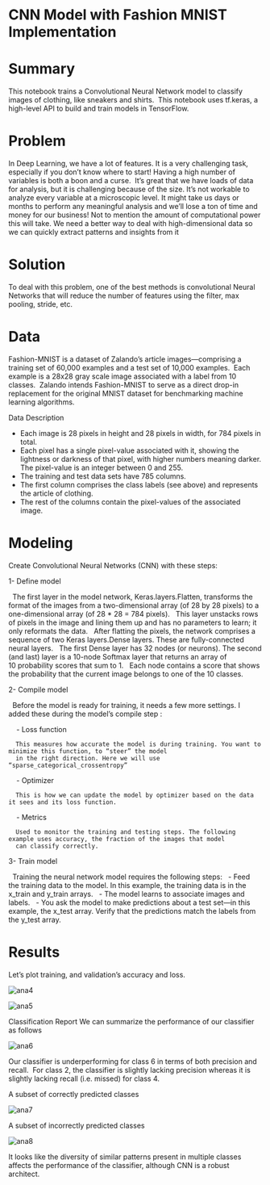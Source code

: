 # CNN Model with Fashion MNIST Implementation

# Summary

This notebook trains a Convolutional Neural Network model to classify images of clothing, like sneakers and shirts. 
This notebook uses tf.keras, a high-level API to build and train models in TensorFlow.


# Problem

In Deep Learning, we have a lot of features. It is a very challenging task, especially if you don’t know where to start! Having a high number of variables is both a boon and a curse. 
It’s great that we have loads of data for analysis, but it is challenging because of the size.
It’s not workable to analyze every variable at a microscopic level. It might take us days or months to perform any meaningful analysis and we’ll lose a ton of time and money for our business! Not to mention the amount of computational power this will take.
We need a better way to deal with high-dimensional data so we can quickly extract patterns and insights from it


# Solution

To deal with this problem, one of the best methods is convolutional Neural Networks that will reduce the number of features using the filter, max pooling, stride, etc.


# Data

Fashion-MNIST is a dataset of Zalando’s article images—comprising a training set of 60,000 examples and a test set of 10,000 examples. 
Each example is a 28x28 gray scale image associated with a label from 10 classes. 
Zalando intends Fashion-MNIST to serve as a direct drop-in replacement for the original MNIST dataset for benchmarking machine learning algorithms.

Data Description

- Each image is 28 pixels in height and 28 pixels in width, for 784 pixels in total.
- Each pixel has a single pixel-value associated with it, showing the lightness or darkness of that pixel, with higher numbers meaning 
  darker. The pixel-value is an integer between 0 and 255.
- The training and test data sets have 785 columns.
- The first column comprises the class labels (see above) and represents the article of clothing.
- The rest of the columns contain the pixel-values of the associated image.

# Modeling

Create Convolutional Neural Networks (CNN) with these steps:

1- Define model

   The first layer in the model network, Keras.layers.Flatten, transforms the format of the images from a two-dimensional array (of 28
   by 28 pixels) to a one-dimensional array (of 28 * 28 = 784 pixels).
   This layer unstacks rows of pixels in the image and lining them up and has no parameters to learn; it only reformats the data.
   After flatting the pixels, the network comprises a sequence of two Keras layers.Dense layers. These are fully-connected neural
   layers.
   The first Dense layer has 32 nodes (or neurons). The second (and last) layer is a 10-node Softmax layer that returns an array of 
   10 probability scores that sum to 1.
   Each node contains a score that shows the probability that the current image belongs to one of the 10 classes.

2- Compile model

   Before the model is ready for training, it needs a few more settings. I added these during the model’s compile step :
 
    - Loss function 
   
      This measures how accurate the model is during training. You want to minimize this function, to “steer” the model 
      in the right direction. Here we will use “sparse_categorical_crossentropy”

    - Optimizer
   
      This is how we can update the model by optimizer based on the data it sees and its loss function.
     
    - Metrics
   
      Used to monitor the training and testing steps. The following example uses accuracy, the fraction of the images that model
      can classify correctly.

3- Train model

    Training the neural network model requires the following steps:
    - Feed the training data to the model. In this example, the training data is in the x_train and y_train arrays.
    - The model learns to associate images and labels.
    - You ask the model to make predictions about a test set—in this example, the x_test array. Verify that the predictions match the         labels from the y_test array.

# Results

Let’s plot training, and validation’s accuracy and loss.

![ana4](https://user-images.githubusercontent.com/33470542/81485204-58ceb180-9219-11ea-8493-9240503cc8d2.png)

![ana5](https://user-images.githubusercontent.com/33470542/81485219-756ae980-9219-11ea-8d2f-1888dd23da41.png)

Classification Report
We can summarize the performance of our classifier as follows

![ana6](https://user-images.githubusercontent.com/33470542/81485231-9a5f5c80-9219-11ea-88b2-4655916888af.png)

Our classifier is underperforming for class 6 in terms of both precision and recall. 
For class 2, the classifier is slightly lacking precision whereas it is slightly lacking recall (i.e. missed) for class 4.

A subset of correctly predicted classes

![ana7](https://user-images.githubusercontent.com/33470542/81485939-39d31e00-921f-11ea-86d1-18120db46e47.png)


A subset of incorrectly predicted classes

![ana8](https://user-images.githubusercontent.com/33470542/81485951-58391980-921f-11ea-9dc8-b60065e929d7.png)


It looks like the diversity of similar patterns present in multiple classes affects the performance of the classifier, although CNN is a robust architect.
